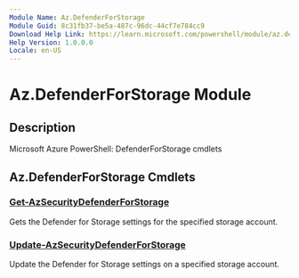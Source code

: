 ```yaml
---
Module Name: Az.DefenderForStorage
Module Guid: 8c31fb37-be5a-487c-96dc-44cf7e784cc9
Download Help Link: https://learn.microsoft.com/powershell/module/az.defenderforstorage
Help Version: 1.0.0.0
Locale: en-US
---
```


# Az.DefenderForStorage Module
## Description
Microsoft Azure PowerShell: DefenderForStorage cmdlets

## Az.DefenderForStorage Cmdlets
### [Get-AzSecurityDefenderForStorage](Get-AzSecurityDefenderForStorage.md)
Gets the Defender for Storage settings for the specified storage account.

### [Update-AzSecurityDefenderForStorage](Update-AzSecurityDefenderForStorage.md)
Update the Defender for Storage settings on a specified storage account.


